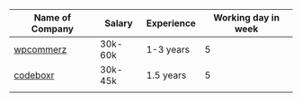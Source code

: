 | Name of Company                     | Salary  | Experience | Working day in week |
| ----------------------------------- | ------- | ---------- | ------------------- |
| [wpcommerz](https://wpcommerz.com/) | 30k-60k | 1-3 years  | 5                   |
| [codeboxr](https://codeboxr.com/)   | 30k-45k | 1.5 years  | 5                   |
|                                     |         |            |                     |

